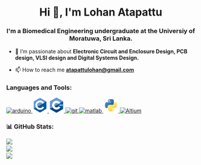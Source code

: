 
<h1 align="center">Hi 👋, I'm Lohan Atapattu</h1>
<h3 align="center">I'm a Biomedical Engineering undergraduate at the Universiy of Moratuwa, Sri Lanka.</h3>

- 🔭 I’m passionate about **Electronic Circuit and Enclosure Design, PCB design, VLSI design and Digital Systems Design.**

- 📫 How to reach me **atapattulohan@gmail.com**

<!--<h3 align="left">Connect with me:</h3> -->
<p align="left">
</p>

<h3 align="left">Languages and Tools:</h3>
<p align="left"> <a href="https://www.arduino.cc/" target="_blank" rel="noreferrer"> <img src="https://cdn.worldvectorlogo.com/logos/arduino-1.svg" alt="arduino" width="40" height="40"/> </a> <a href="https://www.cprogramming.com/" target="_blank" rel="noreferrer"> <img src="https://raw.githubusercontent.com/devicons/devicon/master/icons/c/c-original.svg" alt="c" width="40" height="40"/> </a> <a href="https://www.w3schools.com/cpp/" target="_blank" rel="noreferrer"> <img src="https://raw.githubusercontent.com/devicons/devicon/master/icons/cplusplus/cplusplus-original.svg" alt="cplusplus" width="40" height="40"/> </a> <a href="https://git-scm.com/" target="_blank" rel="noreferrer"> <img src="https://www.vectorlogo.zone/logos/git-scm/git-scm-icon.svg" alt="git" width="40" height="40"/> </a> <a href="https://www.mathworks.com/" target="_blank" rel="noreferrer"> <img src="https://upload.wikimedia.org/wikipedia/commons/2/21/Matlab_Logo.png" alt="matlab" width="40" height="40"/> </a> <a href="https://www.python.org" target="_blank" rel="noreferrer"> <img src="https://raw.githubusercontent.com/devicons/devicon/master/icons/python/python-original.svg" alt="python" width="40" height="40"/> </a> <a href="https://www.altium.com/altium-designer" target="_blank" rel="noreferrer"> <img src="https://upload.wikimedia.org/wikipedia/commons/e/ea/Altium_Designer_Logo.png" alt="Altium" width="40" height="40"/> </a> </p>




<!--<p>&nbsp;<img align="center" src="https://github-readme-stats.vercel.app/api?username=lohanatapattu&show_icons=true&theme=highcontrast&locale=en" alt="lohanatapattu" /></p>

<p><img align="center" src="https://github-readme-streak-stats.herokuapp.com/?user=lohanatapattu&theme=highcontrast" alt="lohanatapattu" /></p>

<p><img align="left" src="https://github-readme-stats.vercel.app/api/top-langs?username=lohanatapattu&show_icons=true&theme=highcontrast&locale=en&layout=compact" alt="lohanatapattu" /></p> -->

<h3 align="left">📊 GitHub Stats:</h3>

![](https://github-readme-stats.vercel.app/api?username=LohanAtapattu&theme=catppuccin_latte&hide_border=false&include_all_commits=false&count_private=false)<br/>
![](https://github-readme-streak-stats.herokuapp.com/?user=LohanAtapattu&theme=catppuccin_latte&hide_border=false)<br/>
![](https://github-readme-stats.vercel.app/api/top-langs/?username=LohanAtapattu&theme=catppuccin_latte&hide_border=false&include_all_commits=false&count_private=false&layout=compact)

